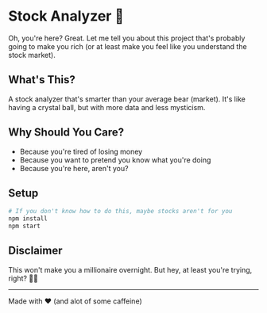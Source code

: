# Stock Analyzer 🚀

Oh, you're here? Great. Let me tell you about this project that's probably going to make you rich (or at least make you feel like you understand the stock market).

## What's This?

A stock analyzer that's smarter than your average bear (market). It's like having a crystal ball, but with more data and less mysticism.

## Why Should You Care?

- Because you're tired of losing money
- Because you want to pretend you know what you're doing
- Because you're here, aren't you?

## Setup

```bash
# If you don't know how to do this, maybe stocks aren't for you
npm install
npm start
```

## Disclaimer

This won't make you a millionaire overnight. But hey, at least you're trying, right? 🤷‍♂️

---

Made with ❤️ (and alot of some caffeine) 